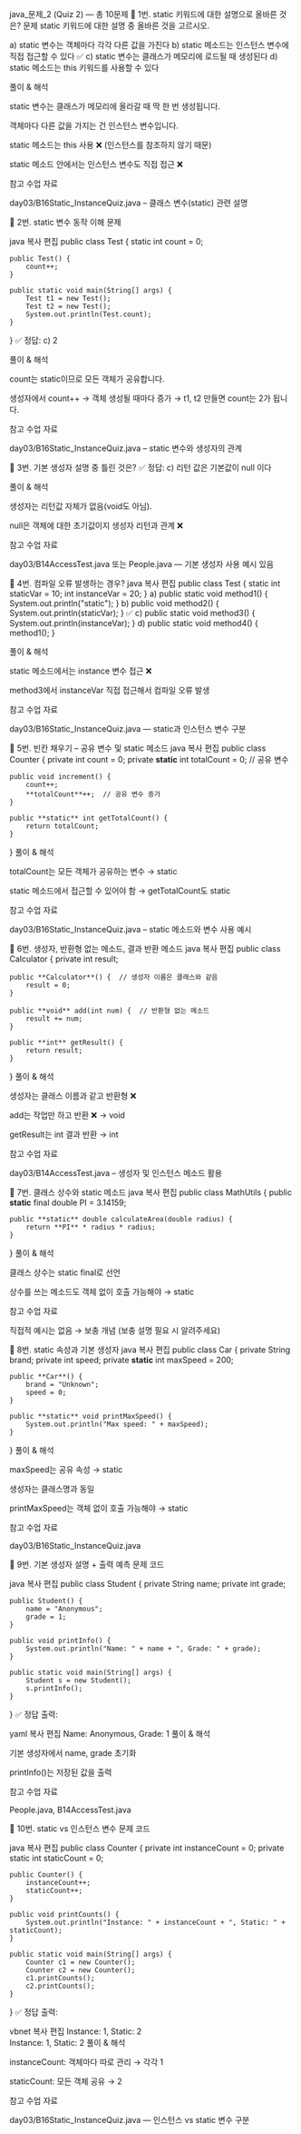  java_문제_2 (Quiz 2) — 총 10문제
🔹 1번. static 키워드에 대한 설명으로 올바른 것은?
문제
static 키워드에 대한 설명 중 올바른 것을 고르시오.

a) static 변수는 객체마다 각각 다른 값을 가진다
b) static 메소드는 인스턴스 변수에 직접 접근할 수 있다
✅ c) static 변수는 클래스가 메모리에 로드될 때 생성된다
d) static 메소드는 this 키워드를 사용할 수 있다

풀이 & 해석

static 변수는 클래스가 메모리에 올라갈 때 딱 한 번 생성됩니다.

객체마다 다른 값을 가지는 건 인스턴스 변수입니다.

static 메소드는 this 사용 ❌ (인스턴스를 참조하지 않기 때문)

static 메소드 안에서는 인스턴스 변수도 직접 접근 ❌

참고 수업 자료

day03/B16Static_InstanceQuiz.java – 클래스 변수(static) 관련 설명

🔹 2번. static 변수 동작 이해
문제

java
복사
편집
public class Test {
    static int count = 0;
    
    public Test() {
        count++;
    }
    
    public static void main(String[] args) {
        Test t1 = new Test();
        Test t2 = new Test();
        System.out.println(Test.count);
    }
}
✅ 정답: c) 2

풀이 & 해석

count는 static이므로 모든 객체가 공유합니다.

생성자에서 count++ → 객체 생성될 때마다 증가
→ t1, t2 만들면 count는 2가 됩니다.

참고 수업 자료

day03/B16Static_InstanceQuiz.java – static 변수와 생성자의 관계

🔹 3번. 기본 생성자 설명 중 틀린 것은?
✅ 정답: c) 리턴 값은 기본값이 null 이다

풀이 & 해석

생성자는 리턴값 자체가 없음(void도 아님).

null은 객체에 대한 초기값이지 생성자 리턴과 관계 ❌

참고 수업 자료

day03/B14AccessTest.java 또는 People.java — 기본 생성자 사용 예시 있음

🔹 4번. 컴파일 오류 발생하는 경우?
java
복사
편집
public class Test {
    static int staticVar = 10;
    int instanceVar = 20;
}
a) public static void method1() { System.out.println("static"); }
b) public void method2() { System.out.println(staticVar); }
✅ c) public static void method3() { System.out.println(instanceVar); }
d) public static void method4() { method1(); }

풀이 & 해석

static 메소드에서는 instance 변수 접근 ❌

method3에서 instanceVar 직접 접근해서 컴파일 오류 발생

참고 수업 자료

day03/B16Static_InstanceQuiz.java — static과 인스턴스 변수 구분

🔹 5번. 빈칸 채우기 – 공유 변수 및 static 메소드
java
복사
편집
public class Counter {
    private int count = 0;
    private **static** int totalCount = 0;  // 공유 변수
    
    public void increment() {
        count++;
        **totalCount**++;  // 공유 변수 증가
    }
    
    public **static** int getTotalCount() {
        return totalCount;
    }
}
풀이 & 해석

totalCount는 모든 객체가 공유하는 변수 → static

static 메소드에서 접근할 수 있어야 함 → getTotalCount도 static

참고 수업 자료

day03/B16Static_InstanceQuiz.java – static 메소드와 변수 사용 예시

🔹 6번. 생성자, 반환형 없는 메소드, 결과 반환 메소드
java
복사
편집
public class Calculator {
    private int result;
    
    public **Calculator**() {  // 생성자 이름은 클래스와 같음
        result = 0;
    }
    
    public **void** add(int num) {  // 반환형 없는 메소드
        result += num;
    }
    
    public **int** getResult() {
        return result;
    }
}
풀이 & 해석

생성자는 클래스 이름과 같고 반환형 ❌

add는 작업만 하고 반환 ❌ → void

getResult는 int 결과 반환 → int

참고 수업 자료

day03/B14AccessTest.java – 생성자 및 인스턴스 메소드 활용

🔹 7번. 클래스 상수와 static 메소드
java
복사
편집
public class MathUtils {
    public **static** final double PI = 3.14159;
    
    public **static** double calculateArea(double radius) {
        return **PI** * radius * radius;
    }
}
풀이 & 해석

클래스 상수는 static final로 선언

상수를 쓰는 메소드도 객체 없이 호출 가능해야 → static

참고 수업 자료

직접적 예시는 없음 → 보충 개념
(보충 설명 필요 시 알려주세요)

🔹 8번. static 속성과 기본 생성자
java
복사
편집
public class Car {
    private String brand;
    private int speed;
    private **static** int maxSpeed = 200;
    
    public **Car**() {
        brand = "Unknown";
        speed = 0;
    }
    
    public **static** void printMaxSpeed() {
        System.out.println("Max speed: " + maxSpeed);
    }
}
풀이 & 해석

maxSpeed는 공유 속성 → static

생성자는 클래스명과 동일

printMaxSpeed는 객체 없이 호출 가능해야 → static

참고 수업 자료

day03/B16Static_InstanceQuiz.java

🔹 9번. 기본 생성자 설명 + 출력 예측
문제 코드

java
복사
편집
public class Student {
    private String name;
    private int grade;
    
    public Student() {
        name = "Anonymous";
        grade = 1;
    }
    
    public void printInfo() {
        System.out.println("Name: " + name + ", Grade: " + grade);
    }

    public static void main(String[] args) {
        Student s = new Student();
        s.printInfo();
    }
}
✅ 정답 출력:

yaml
복사
편집
Name: Anonymous, Grade: 1
풀이 & 해석

기본 생성자에서 name, grade 초기화

printInfo()는 저장된 값을 출력

참고 수업 자료

People.java, B14AccessTest.java

🔹 10번. static vs 인스턴스 변수
문제 코드

java
복사
편집
public class Counter {
    private int instanceCount = 0;
    private static int staticCount = 0;
    
    public Counter() {
        instanceCount++;
        staticCount++;
    }
    
    public void printCounts() {
        System.out.println("Instance: " + instanceCount + ", Static: " + staticCount);
    }

    public static void main(String[] args) {
        Counter c1 = new Counter();
        Counter c2 = new Counter();
        c1.printCounts();
        c2.printCounts();
    }
}
✅ 정답 출력:

vbnet
복사
편집
Instance: 1, Static: 2  
Instance: 1, Static: 2
풀이 & 해석

instanceCount: 객체마다 따로 관리 → 각각 1

staticCount: 모든 객체 공유 → 2

참고 수업 자료

day03/B16Static_InstanceQuiz.java — 인스턴스 vs static 변수 구분
